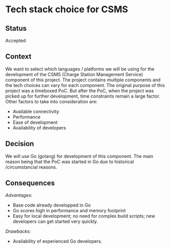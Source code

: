 # Tech stack choice for CSMS

## Status

Accepted

## Context

We want to select which languages / platforms we will be using for the development of the CSMS (Charge Station Management Service) component of this project. The project contains multiple components and the tech choices can vary for each component.
The original purpose of this project was a timeboxed PoC. But after the PoC, when the project was picked up for further development, time constraints remain a large factor. Other factors to take into consideration are:
* Available connectivity
* Performance
* Ease of development
* Availability of developers

## Decision

We will use Go (golang) for development of this component. The main reason being that the PoC was started in Go due to historical /circumstancial reasons. 

## Consequences

*Advantages*:

* Base code already developped in Go
* Go scores high in performance and memory footprint
* Easy for local development; no need for complex build scripts; new developers can get started very quickly.

*Drawbacks*:

* Availability of experienced Go developers. 